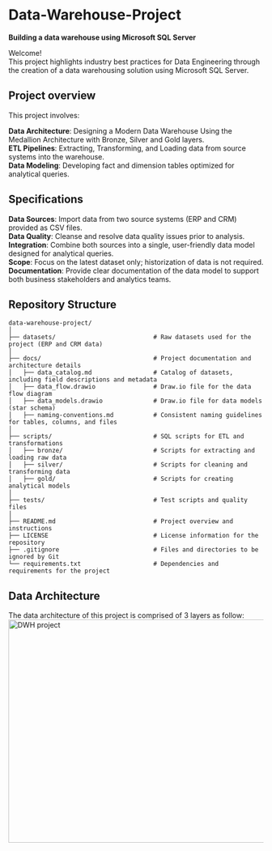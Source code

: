 # Data-Warehouse-Project
**Building a data warehouse using Microsoft SQL Server**

Welcome!  
This project highlights industry best practices for Data Engineering through the creation of a data warehousing solution using Microsoft SQL Server.

## Project overview
This project involves:

**Data Architecture**: Designing a Modern Data Warehouse Using the Medallion Architecture with Bronze, Silver and Gold layers.  
**ETL Pipelines**: Extracting, Transforming, and Loading data from source systems into the warehouse.  
**Data Modeling**: Developing fact and dimension tables optimized for analytical queries.  

## Specifications
**Data Sources**: Import data from two source systems (ERP and CRM) provided as CSV files.  
**Data Quality**: Cleanse and resolve data quality issues prior to analysis.  
**Integration**: Combine both sources into a single, user-friendly data model designed for analytical queries.  
**Scope**: Focus on the latest dataset only; historization of data is not required.  
**Documentation**: Provide clear documentation of the data model to support both business stakeholders and analytics teams.

## Repository Structure
```
data-warehouse-project/
│
├── datasets/                           # Raw datasets used for the project (ERP and CRM data)
│
├── docs/                               # Project documentation and architecture details
│   ├── data_catalog.md                 # Catalog of datasets, including field descriptions and metadata
│   ├── data_flow.drawio                # Draw.io file for the data flow diagram
│   ├── data_models.drawio              # Draw.io file for data models (star schema)
│   ├── naming-conventions.md           # Consistent naming guidelines for tables, columns, and files
│
├── scripts/                            # SQL scripts for ETL and transformations
│   ├── bronze/                         # Scripts for extracting and loading raw data
│   ├── silver/                         # Scripts for cleaning and transforming data
│   ├── gold/                           # Scripts for creating analytical models
│
├── tests/                              # Test scripts and quality files
│
├── README.md                           # Project overview and instructions
├── LICENSE                             # License information for the repository
├── .gitignore                          # Files and directories to be ignored by Git
└── requirements.txt                    # Dependencies and requirements for the project
```

## Data Architecture
The data architecture of this project is comprised of 3 layers as follow:
<img width="801" height="441" alt="DWH project" src="https://github.com/user-attachments/assets/546c816a-42a1-40aa-b2eb-3e1b6b5eba98" />
